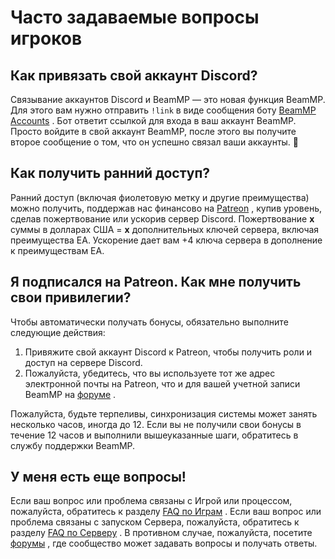 # Часто задаваемые вопросы игроков

## Как привязать свой аккаунт Discord?

Связывание аккаунтов Discord и BeamMP — это новая функция BeamMP. Для этого вам нужно отправить `!link` в виде сообщения боту [BeamMP Accounts](https://discordapp.com/channels/@me/1201234743568634026/) . Бот ответит ссылкой для входа в ваш аккаунт BeamMP. Просто войдите в свой аккаунт BeamMP, после этого вы получите второе сообщение о том, что он успешно связал ваши аккаунты. 🎉

## Как получить ранний доступ?

Ранний доступ (включая фиолетовую метку и другие преимущества) можно получить, поддержав нас финансово на [Patreon](https://patreon.com/BeamMP) , купив уровень, сделав пожертвование или ускорив сервер Discord. Пожертвование **x** суммы в долларах США = **x** дополнительных ключей сервера, включая преимущества EA. Ускорение дает вам +4 ключа сервера в дополнение к преимуществам EA.

## Я подписался на Patreon. Как мне получить свои привилегии?

Чтобы автоматически получать бонусы, обязательно выполните следующие действия:

1. Привяжите свой аккаунт Discord к Patreon, чтобы получить роли и доступ на сервере Discord.
2. Пожалуйста, убедитесь, что вы используете тот же адрес электронной почты на Patreon, что и для вашей учетной записи BeamMP на [форуме](https://forum.beammp.com/) .

Пожалуйста, будьте терпеливы, синхронизация системы может занять несколько часов, иногда до 12. Если вы не получили свои бонусы в течение 12 часов и выполнили вышеуказанные шаги, обратитесь в службу поддержки BeamMP.

## У меня есть еще вопросы!

Если ваш вопрос или проблема связаны с Игрой или процессом, пожалуйста, обратитесь к разделу [FAQ по Играм](game-faq.md) . Если ваш вопрос или проблема связаны с запуском Сервера, пожалуйста, обратитесь к разделу [FAQ по Серверу](server-faq.md) . В противном случае, пожалуйста, посетите [форумы](https://forum.beammp.com/c/faq/35) , где сообщество может задавать вопросы и получать ответы.
